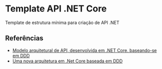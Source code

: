# Template API .NET Core
Template de estrutura mínima para criação de API .NET



## Referências
- [Modelo arquitetural de API, desenvolvida em .NET Core, baseando-se em DDD](https://github.com/alex250195/Modelo.Api)
- [Uma nova arquitetura em .Net Core baseada em DDD](https://medium.com/@alexalvess/criando-uma-api-em-net-core-baseado-na-arquitetura-ddd-2c6a409c686)
